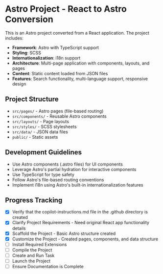 <!-- Use this file to provide workspace-specific custom instructions to Copilot. For more details, visit https://code.visualstudio.com/docs/copilot/copilot-customization#_use-a-githubcopilotinstructionsmd-file -->

# Astro Project - React to Astro Conversion

This is an Astro project converted from a React application. The project includes:

- **Framework**: Astro with TypeScript support
- **Styling**: SCSS
- **Internationalization**: i18n support
- **Architecture**: Multi-page application with components, layouts, and pages
- **Content**: Static content loaded from JSON files
- **Features**: Search functionality, multi-language support, responsive design

## Project Structure
- `src/pages/` - Astro pages (file-based routing)
- `src/components/` - Reusable Astro components
- `src/layouts/` - Page layouts
- `src/styles/` - SCSS stylesheets
- `src/data/` - JSON data files
- `public/` - Static assets

## Development Guidelines
- Use Astro components (.astro files) for UI components
- Leverage Astro's partial hydration for interactive components
- Use TypeScript for type safety
- Follow Astro's file-based routing conventions
- Implement i18n using Astro's built-in internationalization features

## Progress Tracking

- [x] Verify that the copilot-instructions.md file in the .github directory is created
- [x] Clarify Project Requirements - Need original React app functionality details
- [x] Scaffold the Project - Basic Astro structure created
- [x] Customize the Project - Created pages, components, and data structure
- [ ] Install Required Extensions
- [ ] Compile the Project
- [ ] Create and Run Task
- [ ] Launch the Project
- [ ] Ensure Documentation is Complete
